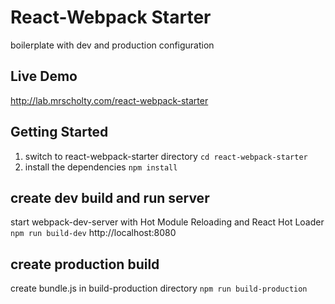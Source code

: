 # React-Webpack Starter

boilerplate with dev and production configuration

## Live Demo
http://lab.mrscholty.com/react-webpack-starter


## Getting Started

1. switch to react-webpack-starter directory `cd react-webpack-starter`
2. install the dependencies `npm install`

## create dev build and run server
start webpack-dev-server with Hot Module Reloading and React Hot Loader `npm run build-dev`
http://localhost:8080

## create production build
create bundle.js in build-production directory `npm run build-production`
